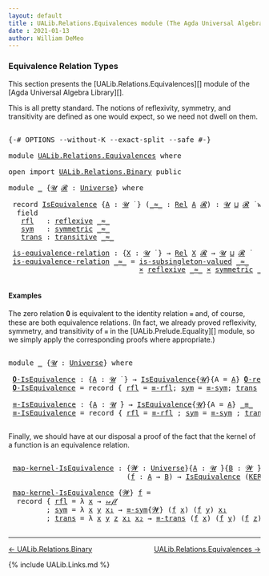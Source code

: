 ```yaml
---
layout: default
title : UALib.Relations.Equivalences module (The Agda Universal Algebra Library)
date : 2021-01-13
author: William DeMeo
---
```


### <a id="equivalence-relation-types">Equivalence Relation Types</a>

This section presents the [UALib.Relations.Equivalences][] module of the [Agda Universal Algebra Library][].

This is all pretty standard.  The notions of reflexivity, symmetry, and transitivity are defined as one would expect, so we need not dwell on them.

<pre class="Agda">

<a id="491" class="Symbol">{-#</a> <a id="495" class="Keyword">OPTIONS</a> <a id="503" class="Pragma">--without-K</a> <a id="515" class="Pragma">--exact-split</a> <a id="529" class="Pragma">--safe</a> <a id="536" class="Symbol">#-}</a>

<a id="541" class="Keyword">module</a> <a id="548" href="UALib.Relations.Equivalences.html" class="Module">UALib.Relations.Equivalences</a> <a id="577" class="Keyword">where</a>

<a id="584" class="Keyword">open</a> <a id="589" class="Keyword">import</a> <a id="596" href="UALib.Relations.Binary.html" class="Module">UALib.Relations.Binary</a> <a id="619" class="Keyword">public</a>

<a id="627" class="Keyword">module</a> <a id="634" href="UALib.Relations.Equivalences.html#634" class="Module">_</a> <a id="636" class="Symbol">{</a><a id="637" href="UALib.Relations.Equivalences.html#637" class="Bound">𝓤</a> <a id="639" href="UALib.Relations.Equivalences.html#639" class="Bound">𝓡</a> <a id="641" class="Symbol">:</a> <a id="643" href="universes.html#551" class="Postulate">Universe</a><a id="651" class="Symbol">}</a> <a id="653" class="Keyword">where</a>

 <a id="661" class="Keyword">record</a> <a id="668" href="UALib.Relations.Equivalences.html#668" class="Record">IsEquivalence</a> <a id="682" class="Symbol">{</a><a id="683" href="UALib.Relations.Equivalences.html#683" class="Bound">A</a> <a id="685" class="Symbol">:</a> <a id="687" href="UALib.Relations.Equivalences.html#637" class="Bound">𝓤</a> <a id="689" href="universes.html#758" class="Function Operator">̇</a> <a id="691" class="Symbol">}</a> <a id="693" class="Symbol">(</a><a id="694" href="UALib.Relations.Equivalences.html#694" class="Bound Operator">_≈_</a> <a id="698" class="Symbol">:</a> <a id="700" href="UALib.Relations.Binary.html#1487" class="Function">Rel</a> <a id="704" href="UALib.Relations.Equivalences.html#683" class="Bound">A</a> <a id="706" href="UALib.Relations.Equivalences.html#639" class="Bound">𝓡</a><a id="707" class="Symbol">)</a> <a id="709" class="Symbol">:</a> <a id="711" href="UALib.Relations.Equivalences.html#637" class="Bound">𝓤</a> <a id="713" href="Agda.Primitive.html#636" class="Primitive Operator">⊔</a> <a id="715" href="UALib.Relations.Equivalences.html#639" class="Bound">𝓡</a> <a id="717" href="universes.html#758" class="Function Operator">̇</a> <a id="719" class="Keyword">where</a>
  <a id="727" class="Keyword">field</a>
   <a id="736" href="UALib.Relations.Equivalences.html#736" class="Field">rfl</a>   <a id="742" class="Symbol">:</a> <a id="744" href="UALib.Relations.Binary.html#2494" class="Function">reflexive</a> <a id="754" href="UALib.Relations.Equivalences.html#694" class="Bound Operator">_≈_</a>
   <a id="761" href="UALib.Relations.Equivalences.html#761" class="Field">sym</a>   <a id="767" class="Symbol">:</a> <a id="769" href="UALib.Relations.Binary.html#2582" class="Function">symmetric</a> <a id="779" href="UALib.Relations.Equivalences.html#694" class="Bound Operator">_≈_</a>
   <a id="786" href="UALib.Relations.Equivalences.html#786" class="Field">trans</a> <a id="792" class="Symbol">:</a> <a id="794" href="UALib.Relations.Binary.html#2680" class="Function">transitive</a> <a id="805" href="UALib.Relations.Equivalences.html#694" class="Bound Operator">_≈_</a>

 <a id="811" href="UALib.Relations.Equivalences.html#811" class="Function">is-equivalence-relation</a> <a id="835" class="Symbol">:</a> <a id="837" class="Symbol">{</a><a id="838" href="UALib.Relations.Equivalences.html#838" class="Bound">X</a> <a id="840" class="Symbol">:</a> <a id="842" href="UALib.Relations.Equivalences.html#637" class="Bound">𝓤</a> <a id="844" href="universes.html#758" class="Function Operator">̇</a> <a id="846" class="Symbol">}</a> <a id="848" class="Symbol">→</a> <a id="850" href="UALib.Relations.Binary.html#1487" class="Function">Rel</a> <a id="854" href="UALib.Relations.Equivalences.html#838" class="Bound">X</a> <a id="856" href="UALib.Relations.Equivalences.html#639" class="Bound">𝓡</a> <a id="858" class="Symbol">→</a> <a id="860" href="UALib.Relations.Equivalences.html#637" class="Bound">𝓤</a> <a id="862" href="Agda.Primitive.html#636" class="Primitive Operator">⊔</a> <a id="864" href="UALib.Relations.Equivalences.html#639" class="Bound">𝓡</a> <a id="866" href="universes.html#758" class="Function Operator">̇</a>
 <a id="869" href="UALib.Relations.Equivalences.html#811" class="Function">is-equivalence-relation</a> <a id="893" href="UALib.Relations.Equivalences.html#893" class="Bound Operator">_≈_</a> <a id="897" class="Symbol">=</a> <a id="899" href="UALib.Relations.Binary.html#2790" class="Function">is-subsingleton-valued</a> <a id="922" href="UALib.Relations.Equivalences.html#893" class="Bound Operator">_≈_</a>
                               <a id="957" href="MGS-MLTT.html#3515" class="Function Operator">×</a> <a id="959" href="UALib.Relations.Binary.html#2494" class="Function">reflexive</a> <a id="969" href="UALib.Relations.Equivalences.html#893" class="Bound Operator">_≈_</a> <a id="973" href="MGS-MLTT.html#3515" class="Function Operator">×</a> <a id="975" href="UALib.Relations.Binary.html#2582" class="Function">symmetric</a> <a id="985" href="UALib.Relations.Equivalences.html#893" class="Bound Operator">_≈_</a> <a id="989" href="MGS-MLTT.html#3515" class="Function Operator">×</a> <a id="991" href="UALib.Relations.Binary.html#2680" class="Function">transitive</a> <a id="1002" href="UALib.Relations.Equivalences.html#893" class="Bound Operator">_≈_</a>

</pre>

#### Examples

The zero relation 𝟎 is equivalent to the identity relation `≡` and, of course, these are both equivalence relations. (In fact, we already proved reflexivity, symmetry, and transitivity of `≡` in the [UALib.Prelude.Equality][] module, so we simply apply the corresponding proofs where appropriate.)
<pre class="Agda">

<a id="1346" class="Keyword">module</a> <a id="1353" href="UALib.Relations.Equivalences.html#1353" class="Module">_</a> <a id="1355" class="Symbol">{</a><a id="1356" href="UALib.Relations.Equivalences.html#1356" class="Bound">𝓤</a> <a id="1358" class="Symbol">:</a> <a id="1360" href="universes.html#551" class="Postulate">Universe</a><a id="1368" class="Symbol">}</a> <a id="1370" class="Keyword">where</a>

 <a id="1378" href="UALib.Relations.Equivalences.html#1378" class="Function">𝟎-IsEquivalence</a> <a id="1394" class="Symbol">:</a> <a id="1396" class="Symbol">{</a><a id="1397" href="UALib.Relations.Equivalences.html#1397" class="Bound">A</a> <a id="1399" class="Symbol">:</a> <a id="1401" href="UALib.Relations.Equivalences.html#1356" class="Bound">𝓤</a> <a id="1403" href="universes.html#758" class="Function Operator">̇</a> <a id="1405" class="Symbol">}</a> <a id="1407" class="Symbol">→</a> <a id="1409" href="UALib.Relations.Equivalences.html#668" class="Record">IsEquivalence</a><a id="1422" class="Symbol">{</a><a id="1423" href="UALib.Relations.Equivalences.html#1356" class="Bound">𝓤</a><a id="1424" class="Symbol">}{</a><a id="1426" class="Argument">A</a> <a id="1428" class="Symbol">=</a> <a id="1430" href="UALib.Relations.Equivalences.html#1397" class="Bound">A</a><a id="1431" class="Symbol">}</a> <a id="1433" href="UALib.Relations.Binary.html#1995" class="Function">𝟎-rel</a>
 <a id="1440" href="UALib.Relations.Equivalences.html#1378" class="Function">𝟎-IsEquivalence</a> <a id="1456" class="Symbol">=</a> <a id="1458" class="Keyword">record</a> <a id="1465" class="Symbol">{</a> <a id="1467" href="UALib.Relations.Equivalences.html#736" class="Field">rfl</a> <a id="1471" class="Symbol">=</a> <a id="1473" href="UALib.Prelude.Equality.html#1368" class="Function">≡-rfl</a><a id="1478" class="Symbol">;</a> <a id="1480" href="UALib.Relations.Equivalences.html#761" class="Field">sym</a> <a id="1484" class="Symbol">=</a> <a id="1486" href="UALib.Prelude.Equality.html#1412" class="Function">≡-sym</a><a id="1491" class="Symbol">;</a> <a id="1493" href="UALib.Relations.Equivalences.html#786" class="Field">trans</a> <a id="1499" class="Symbol">=</a> <a id="1501" href="UALib.Prelude.Equality.html#1477" class="Function">≡-trans</a> <a id="1509" class="Symbol">}</a>

 <a id="1513" href="UALib.Relations.Equivalences.html#1513" class="Function">≡-IsEquivalence</a> <a id="1529" class="Symbol">:</a> <a id="1531" class="Symbol">{</a><a id="1532" href="UALib.Relations.Equivalences.html#1532" class="Bound">A</a> <a id="1534" class="Symbol">:</a> <a id="1536" href="UALib.Relations.Equivalences.html#1356" class="Bound">𝓤</a> <a id="1538" href="universes.html#758" class="Function Operator">̇</a><a id="1539" class="Symbol">}</a> <a id="1541" class="Symbol">→</a> <a id="1543" href="UALib.Relations.Equivalences.html#668" class="Record">IsEquivalence</a><a id="1556" class="Symbol">{</a><a id="1557" href="UALib.Relations.Equivalences.html#1356" class="Bound">𝓤</a><a id="1558" class="Symbol">}{</a><a id="1560" class="Argument">A</a> <a id="1562" class="Symbol">=</a> <a id="1564" href="UALib.Relations.Equivalences.html#1532" class="Bound">A</a><a id="1565" class="Symbol">}</a> <a id="1567" href="UALib.Prelude.Preliminaries.html#5705" class="Datatype Operator">_≡_</a>
 <a id="1572" href="UALib.Relations.Equivalences.html#1513" class="Function">≡-IsEquivalence</a> <a id="1588" class="Symbol">=</a> <a id="1590" class="Keyword">record</a> <a id="1597" class="Symbol">{</a> <a id="1599" href="UALib.Relations.Equivalences.html#736" class="Field">rfl</a> <a id="1603" class="Symbol">=</a> <a id="1605" href="UALib.Prelude.Equality.html#1368" class="Function">≡-rfl</a> <a id="1611" class="Symbol">;</a> <a id="1613" href="UALib.Relations.Equivalences.html#761" class="Field">sym</a> <a id="1617" class="Symbol">=</a> <a id="1619" href="UALib.Prelude.Equality.html#1412" class="Function">≡-sym</a> <a id="1625" class="Symbol">;</a> <a id="1627" href="UALib.Relations.Equivalences.html#786" class="Field">trans</a> <a id="1633" class="Symbol">=</a> <a id="1635" href="UALib.Prelude.Equality.html#1477" class="Function">≡-trans</a> <a id="1643" class="Symbol">}</a>

</pre>

Finally, we should have at our disposal a proof of the fact that the kernel of a function is an equivalence relation.

<pre class="Agda">

 <a id="1792" href="UALib.Relations.Equivalences.html#1792" class="Function">map-kernel-IsEquivalence</a> <a id="1817" class="Symbol">:</a> <a id="1819" class="Symbol">{</a><a id="1820" href="UALib.Relations.Equivalences.html#1820" class="Bound">𝓦</a> <a id="1822" class="Symbol">:</a> <a id="1824" href="universes.html#551" class="Postulate">Universe</a><a id="1832" class="Symbol">}{</a><a id="1834" href="UALib.Relations.Equivalences.html#1834" class="Bound">A</a> <a id="1836" class="Symbol">:</a> <a id="1838" href="UALib.Relations.Equivalences.html#1356" class="Bound">𝓤</a> <a id="1840" href="universes.html#758" class="Function Operator">̇</a><a id="1841" class="Symbol">}{</a><a id="1843" href="UALib.Relations.Equivalences.html#1843" class="Bound">B</a> <a id="1845" class="Symbol">:</a> <a id="1847" href="UALib.Relations.Equivalences.html#1820" class="Bound">𝓦</a> <a id="1849" href="universes.html#758" class="Function Operator">̇</a><a id="1850" class="Symbol">}</a>
                            <a id="1880" class="Symbol">(</a><a id="1881" href="UALib.Relations.Equivalences.html#1881" class="Bound">f</a> <a id="1883" class="Symbol">:</a> <a id="1885" href="UALib.Relations.Equivalences.html#1834" class="Bound">A</a> <a id="1887" class="Symbol">→</a> <a id="1889" href="UALib.Relations.Equivalences.html#1843" class="Bound">B</a><a id="1890" class="Symbol">)</a> <a id="1892" class="Symbol">→</a> <a id="1894" href="UALib.Relations.Equivalences.html#668" class="Record">IsEquivalence</a> <a id="1908" class="Symbol">(</a><a id="1909" href="UALib.Relations.Binary.html#1549" class="Function">KER-rel</a> <a id="1917" href="UALib.Relations.Equivalences.html#1881" class="Bound">f</a><a id="1918" class="Symbol">)</a>

 <a id="1922" href="UALib.Relations.Equivalences.html#1792" class="Function">map-kernel-IsEquivalence</a> <a id="1947" class="Symbol">{</a><a id="1948" href="UALib.Relations.Equivalences.html#1948" class="Bound">𝓦</a><a id="1949" class="Symbol">}</a> <a id="1951" href="UALib.Relations.Equivalences.html#1951" class="Bound">f</a> <a id="1953" class="Symbol">=</a>
  <a id="1957" class="Keyword">record</a> <a id="1964" class="Symbol">{</a> <a id="1966" href="UALib.Relations.Equivalences.html#736" class="Field">rfl</a> <a id="1970" class="Symbol">=</a> <a id="1972" class="Symbol">λ</a> <a id="1974" href="UALib.Relations.Equivalences.html#1974" class="Bound">x</a> <a id="1976" class="Symbol">→</a> <a id="1978" href="MGS-MLTT.html#4221" class="InductiveConstructor">𝓇ℯ𝒻𝓁</a>
         <a id="1992" class="Symbol">;</a> <a id="1994" href="UALib.Relations.Equivalences.html#761" class="Field">sym</a> <a id="1998" class="Symbol">=</a> <a id="2000" class="Symbol">λ</a> <a id="2002" href="UALib.Relations.Equivalences.html#2002" class="Bound">x</a> <a id="2004" href="UALib.Relations.Equivalences.html#2004" class="Bound">y</a> <a id="2006" href="UALib.Relations.Equivalences.html#2006" class="Bound">x₁</a> <a id="2009" class="Symbol">→</a> <a id="2011" href="UALib.Prelude.Equality.html#1412" class="Function">≡-sym</a><a id="2016" class="Symbol">{</a><a id="2017" href="UALib.Relations.Equivalences.html#1948" class="Bound">𝓦</a><a id="2018" class="Symbol">}</a> <a id="2020" class="Symbol">(</a><a id="2021" href="UALib.Relations.Equivalences.html#1951" class="Bound">f</a> <a id="2023" href="UALib.Relations.Equivalences.html#2002" class="Bound">x</a><a id="2024" class="Symbol">)</a> <a id="2026" class="Symbol">(</a><a id="2027" href="UALib.Relations.Equivalences.html#1951" class="Bound">f</a> <a id="2029" href="UALib.Relations.Equivalences.html#2004" class="Bound">y</a><a id="2030" class="Symbol">)</a> <a id="2032" href="UALib.Relations.Equivalences.html#2006" class="Bound">x₁</a>
         <a id="2044" class="Symbol">;</a> <a id="2046" href="UALib.Relations.Equivalences.html#786" class="Field">trans</a> <a id="2052" class="Symbol">=</a> <a id="2054" class="Symbol">λ</a> <a id="2056" href="UALib.Relations.Equivalences.html#2056" class="Bound">x</a> <a id="2058" href="UALib.Relations.Equivalences.html#2058" class="Bound">y</a> <a id="2060" href="UALib.Relations.Equivalences.html#2060" class="Bound">z</a> <a id="2062" href="UALib.Relations.Equivalences.html#2062" class="Bound">x₁</a> <a id="2065" href="UALib.Relations.Equivalences.html#2065" class="Bound">x₂</a> <a id="2068" class="Symbol">→</a> <a id="2070" href="UALib.Prelude.Equality.html#1477" class="Function">≡-trans</a> <a id="2078" class="Symbol">(</a><a id="2079" href="UALib.Relations.Equivalences.html#1951" class="Bound">f</a> <a id="2081" href="UALib.Relations.Equivalences.html#2056" class="Bound">x</a><a id="2082" class="Symbol">)</a> <a id="2084" class="Symbol">(</a><a id="2085" href="UALib.Relations.Equivalences.html#1951" class="Bound">f</a> <a id="2087" href="UALib.Relations.Equivalences.html#2058" class="Bound">y</a><a id="2088" class="Symbol">)</a> <a id="2090" class="Symbol">(</a><a id="2091" href="UALib.Relations.Equivalences.html#1951" class="Bound">f</a> <a id="2093" href="UALib.Relations.Equivalences.html#2060" class="Bound">z</a><a id="2094" class="Symbol">)</a> <a id="2096" href="UALib.Relations.Equivalences.html#2062" class="Bound">x₁</a> <a id="2099" href="UALib.Relations.Equivalences.html#2065" class="Bound">x₂</a> <a id="2102" class="Symbol">}</a>

</pre>


--------------------------------------

[← UALib.Relations.Binary](UALib.Relations.Binary.html)
<span style="float:right;">[UALib.Relations.Equivalences →](UALib.Relations.Equivalences.html)</span>

{% include UALib.Links.md %}
